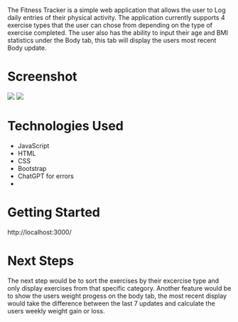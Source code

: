 # <Fitness Tracker>
The Fitness Tracker is a simple web application that allows the user to Log daily entries of their physical activity. The application currently supports 4 exercise types that the user can chose from depending on the type of exercise completed. The user also has the ability to input their age and BMI statistics under the Body tab, this tab will display the users most recent Body update.

# Screenshot

<img src="https://imgur.com/XrLnT6i">
<img src="https://imgur.com/BniL7ca">

# Technologies Used

- JavaScript
- HTML
- CSS
- Bootstrap
- ChatGPT for errors
- 

# Getting Started

http://localhost:3000/

# Next Steps

The next step would be to sort the exercises by their excercise type and only display exercises from that specific category.
Another feature would be to show the users weight progess on the body tab, the most recent display would take the difference between the last 7 updates and calculate the users weekly weight gain or loss. 
